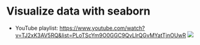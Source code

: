 # Visualize data with seaborn
* YouTube playlist: https://www.youtube.com/watch?v=TJ2xK3AV5RQ&list=PLoTScYm9O0GGC9QvLlrQGvMYatTjnOUwR
[![](https://img.youtube.com/vi/TJ2xK3AV5RQ/0.jpg)](https://www.youtube.com/watch?v=TJ2xK3AV5RQ)
